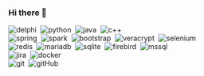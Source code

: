 ### Hi there 👋

![delphi](https://img.shields.io/badge/-Delphi-08AAD7?style=flat&logo=delphi)&nbsp;
![python](https://img.shields.io/badge/-Python-08AAD7?style=flat&logo=python)&nbsp;
![java](https://img.shields.io/badge/-Java-08AAD7?style=flat&logo=java)&nbsp;
![c++](https://img.shields.io/badge/-C++-08AAD7?style=flat&logo=c++)&nbsp;
<br/>
![spring](https://img.shields.io/badge/-Spring-08AAD7?style=flat&logo=spring)&nbsp;
![spark](https://img.shields.io/badge/-Spark-08AAD7?style=flat&logo=spark%20ar)&nbsp;
![bootstrap](https://img.shields.io/badge/-Bootstrap-08AAD7?style=flat&logo=bootstrap)&nbsp;
![veracrypt](https://img.shields.io/badge/-Veracrypt-08AAD7?style=flat&logo=veracrypt)&nbsp;
![selenium](https://img.shields.io/badge/-Selenium-08AAD7?style=flat&logo=selenium)&nbsp;
<br/>
![redis](https://img.shields.io/badge/-Redis-08AAD7?style=flat&logo=redis)&nbsp;
![mariadb](https://img.shields.io/badge/-Mariadb-08AAD7?style=flat&logo=mariadb)&nbsp;
![sqlite](https://img.shields.io/badge/-Sqlite-08AAD7?style=flat&logo=sqlite)&nbsp;
![firebird](https://img.shields.io/badge/-Firebird-08AAD7?style=flat&logo=thunderbird)&nbsp;
![mssql](https://img.shields.io/badge/-mssql-08AAD7?style=flat&logo=MSsql)&nbsp;
<br/>
![jira](https://img.shields.io/badge/-Jira-08AAD7?style=flat&logo=jira)&nbsp;
![docker](https://img.shields.io/badge/-Docker-08AAD7?style=flat&logo=docker)&nbsp;
<br/>
![git](https://img.shields.io/badge/-Git-08AAD7?style=flat&logo=git)&nbsp;
![gitHub](https://img.shields.io/badge/-GitHub-08AAD7?style=flat&logo=github)&nbsp;
<br/>


<!--
**lxxxv/lxxxv** is a ✨ _special_ ✨ repository because its `README.md` (this file) appears on your GitHub profile.

Here are some ideas to get you started:

- 🔭 I’m currently working on ...
- 🌱 I’m currently learning ...
- 👯 I’m looking to collaborate on ...
- 🤔 I’m looking for help with ...
- 💬 Ask me about ...
- 📫 How to reach me: ...
- 😄 Pronouns: ...
- ⚡ Fun fact: ...
-->
